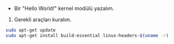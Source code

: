 - Bir "Hello World!" kernel modülü yazalım.

1. Gerekli araçları kuralım.

```bash
sudo apt-get update
sudo apt-get install build-essential linux-headers-$(uname -r)
```




